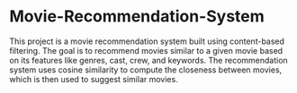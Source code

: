 # Movie-Recommendation-System
This project is a movie recommendation system built using content-based filtering. The goal is to recommend movies similar to a given movie based on its features like genres, cast, crew, and keywords. The recommendation system uses cosine similarity to compute the closeness between movies, which is then used to suggest similar movies.
